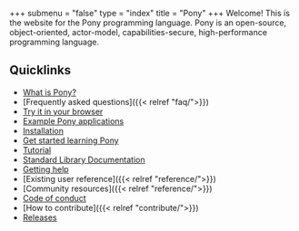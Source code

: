+++
submenu = "false"
type = "index"
title = "Pony"
+++
Welcome! This is the website for the Pony programming language. Pony is an open-source, object-oriented, actor-model, capabilities-secure, high-performance programming language.  

## Quicklinks

- [What is Pony?](https://www.ponylang.io/discover/#what-is-pony)
- [Frequently asked questions]({{< relref "faq/">}})
- [Try it in your browser](https://playground.ponylang.io/)
- [Example Pony applications](https://github.com/ponylang/ponyc/tree/master/examples)
- [Installation](https://github.com/ponylang/ponyc/blob/master/README.md#installation)
- [Get started learning Pony](https://www.ponylang.io/learn/)
- [Tutorial](https://tutorial.ponylang.io/)
- [Standard Library Documentation](https://stdlib.ponylang.io/)
- [Getting help](https://www.ponylang.io/learn/#getting-help)
- [Existing user reference]({{< relref "reference/">}})
- [Community resources]({{< relref "reference/">}})
- [Code of conduct](https://www.ponylang.io/community/code-of-conduct/)
- [How to contribute]({{< relref "contribute/">}})
- [Releases](https://www.ponylang.io/categories/release)

